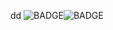 dd
<img src="https://img.shields.io/badge/Adobe XD-FF61F6?style=flat-square&logo=Adobe XD&logoColor=white" alt="BADGE"/><img src="https://img.shields.io/badge/Adobe Illustrator-FF9A00?style=flat-square&logo=Adobe Illustrator&logoColor=white" alt="BADGE"/>